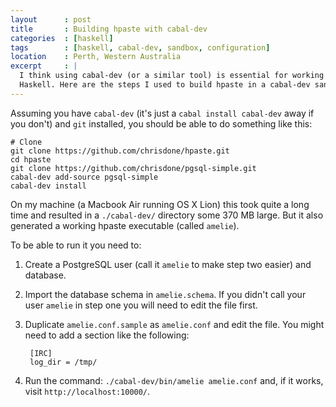 ```yaml
---
layout      : post
title       : Building hpaste with cabal-dev
categories  : [haskell]
tags        : [haskell, cabal-dev, sandbox, configuration]
location    : Perth, Western Australia
excerpt     : |
  I think using cabal-dev (or a similar tool) is essential for working with
  Haskell. Here are the steps I used to build hpaste in a cabal-dev sandbox.
---
```


Assuming you have `cabal-dev` (it's just a `cabal install cabal-dev` away if
you don't) and `git` installed, you should be able to do something like this:

    # Clone 
    git clone https://github.com/chrisdone/hpaste.git
    cd hpaste 
    git clone https://github.com/chrisdone/pgsql-simple.git 
    cabal-dev add-source pgsql-simple
    cabal-dev install

On my machine (a Macbook Air running OS X Lion) this took quite a long time
and resulted in a `./cabal-dev/` directory some 370 MB large. But it also
generated a working hpaste executable (called `amelie`).

To be able to run it you need to:

1. Create a PostgreSQL user (call it `amelie` to make step two easier) and
   database.

2. Import the database schema in `amelie.schema`. If you didn't call your user
`amelie` in step one you will need to edit the file first.

3. Duplicate `amelie.conf.sample` as `amelie.conf` and edit the file. You
might need to add a section like the following:

        [IRC]
        log_dir = /tmp/

4. Run the command: `./cabal-dev/bin/amelie amelie.conf` and, if it works,
visit `http://localhost:10000/`.
